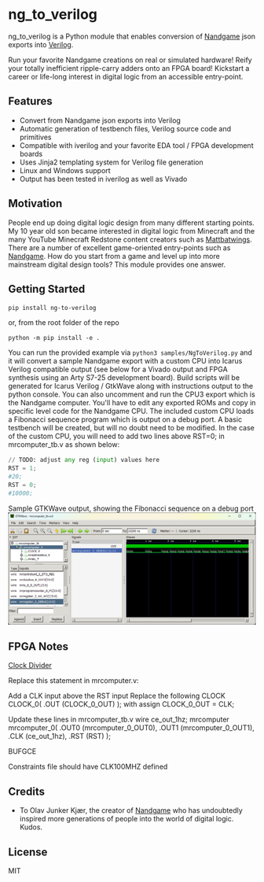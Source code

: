 # ng_to_verilog

ng_to_verilog is a Python module that enables conversion of [Nandgame](https://nandgame.com/) json exports into [Verilog](https://standards.ieee.org/ieee/1364/2051/).

Run your favorite Nandgame creations on real or simulated hardware! Reify your totally inefficient ripple-carry adders onto an FPGA board! Kickstart a career or life-long interest in digital logic from an accessible entry-point.

## Features

- Convert from Nandgame json exports into Verilog
- Automatic generation of testbench files, Verilog source code and primitives
- Compatible with iverilog and your favorite EDA tool / FPGA development boards
- Uses Jinja2 templating system for Verilog file generation
- Linux and Windows support
- Output has been tested in iverilog as well as Vivado

## Motivation

People end up doing digital logic design from many different starting points. My 10 year old son became interested in digital logic from Minecraft and the many YouTube Minecraft Redstone content creators such as [Mattbatwings](https://www.youtube.com/@mattbatwings). There are a number of excellent game-oriented entry-points such as [Nandgame](https://nandgame.com/). How do you start from a game and level up into more mainstream digital design tools? This module provides one answer.

## Getting Started

```
pip install ng-to-verilog
```

or, from the root folder of the repo
```
python -m pip install -e .
```

You can run the provided example via `python3 samples/NgToVerilog.py` and it will convert a sample Nandgame export with a custom CPU into Icarus Verilog compatible output (see below for a Vivado output and FPGA synthesis using an Arty S7-25 development board). Build scripts will be generated for Icarus Verilog / GtkWave along with instructions output to the python console. You can also uncomment and run the CPU3 export which is the Nandgame computer. You'll have to edit any exported ROMs and copy in specific level code for the Nandgame CPU. The included custom CPU loads a Fibonacci sequence program which is output on a debug port. A basic testbench will be created, but will no doubt need to be modified. In the case of the custom CPU, you will need to add two lines above RST=0; in mrcomputer_tb.v as shown below:

```python
// TODO: adjust any reg (input) values here
RST = 1;
#20;
RST = 0;
#10000;
```

Sample GTKWave output, showing the Fibonacci sequence on a debug port
![Sample GTKWave Output](https://github.com/xocp/ng-to-verilog/blob/main/images/mrcomputer_gtkwave_sample.png?raw=true)

## FPGA Notes
[Clock Divider](https://gist.github.com/Thraetaona/ba941e293d36d0f76db6b9f3476b823c)

Replace this statement in mrcomputer.v:

Add a CLK input above the RST input
Replace the following
CLOCK CLOCK_0(
	.OUT (CLOCK_0_OUT)
);
with
assign CLOCK_0_OUT = CLK;

Update these lines in mrcomputer_tb.v
wire ce_out_1hz;
mrcomputer mrcomputer_0(
	.OUT0 (mrcomputer_0_OUT0),
	.OUT1 (mrcomputer_0_OUT1),
	.CLK (ce_out_1hz),
	.RST (RST)
);

BUFGCE

Constraints file should have CLK100MHZ defined


## Credits
- To Olav Junker Kjær, the creator of [Nandgame](https://nandgame.com/) who has undoubtedly inspired more generations of people into the world of digital logic. Kudos.

## License
MIT

